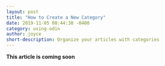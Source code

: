 ```yaml
---
layout: post
title: "How to Create a New Category"
date: 2019-11-05 08:44:38 -0400
category: using-odin
author: joyce
short-description: Organize your articles with categories
---
```


**This article is coming soon**

